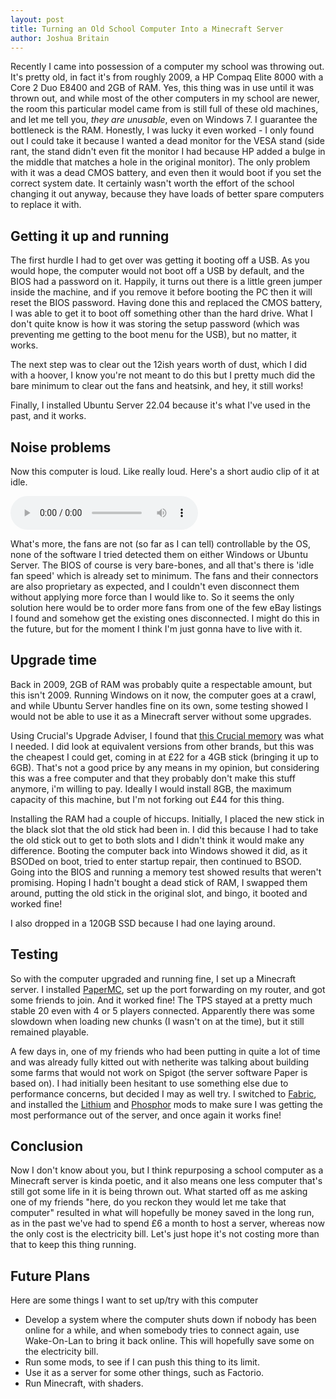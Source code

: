 ```yaml
---
layout: post
title: Turning an Old School Computer Into a Minecraft Server
author: Joshua Britain
---
```


Recently I came into possession of a computer my school was throwing out. It's pretty old, in fact it's from roughly 2009, a HP Compaq Elite 8000 with a Core 2 Duo E8400 and 2GB of RAM. Yes, this thing was in use until it was thrown out, and while most of the other computers in my school are newer, the room this particular model came from is still full of these old machines, and let me tell you, *they are unusable*, even on Windows 7. I guarantee the bottleneck is the RAM. Honestly, I was lucky it even worked - I only found out I could take it because I wanted a dead monitor for the VESA stand (side rant, the stand didn't even fit the monitor I had because HP added a bulge in the middle that matches a hole in the original monitor). The only problem with it was a dead CMOS battery, and even then it would boot if you set the correct system date. It certainly wasn't worth the effort of the school changing it out anyway, because they have loads of better spare computers to replace it with.

## Getting it up and running
The first hurdle I had to get over was getting it booting off a USB. As you would hope, the computer would not boot off a USB by default, and the BIOS had a password on it. Happily, it turns out there is a little green jumper inside the machine, and if you remove it before booting the PC then it will reset the BIOS password. Having done this and replaced the CMOS battery, I was able to get it to boot off something other than the hard drive. What I don't quite know is how it was storing the setup password (which was preventing me getting to the boot menu for the USB), but no matter, it works.

The next step was to clear out the 12ish years worth of dust, which I did with a hoover, I know you're not meant to do this but I pretty much did the bare minimum to clear out the fans and heatsink, and hey, it still works!

Finally, I installed Ubuntu Server 22.04 because it's what I've used in the past, and it works.

## Noise problems
Now this computer is loud. Like really loud. Here's a short audio clip of it at idle.

<audio controls>
    <source src="/assets/posts/schoolcomputer/fan.m4a" type="audio/mp4">
</audio>

What's more, the fans are not (so far as I can tell) controllable by the OS, none of the software I tried detected them on either Windows or Ubuntu Server. The BIOS of course is very bare-bones, and all that's there is 'idle fan speed' which is already set to minimum. The fans and their connectors are also proprietary as expected, and I couldn't even disconnect them without applying more force than I would like to. So it seems the only solution here would be to order more fans from one of the few eBay listings I found and somehow get the existing ones disconnected. I might do this in the future, but for the moment I think I'm just gonna have to live with it.

## Upgrade time
Back in 2009, 2GB of RAM was probably quite a respectable amount, but this isn't 2009. Running Windows on it now, the computer goes at a crawl, and while Ubuntu Server handles fine on its own, some testing showed I would not be able to use it as a Minecraft server without some upgrades.

Using Crucial's Upgrade Adviser, I found that [this Crucial memory](https://www.amazon.co.uk/gp/product/B005LDLV6S) was what I needed. I did look at equivalent versions from other brands, but this was the cheapest I could get, coming in at £22 for a 4GB stick (bringing it up to 6GB). That's not a good price by any means in my opinion, but considering this was a free computer and that they probably don't make this stuff anymore, i'm willing to pay. Ideally I would install 8GB, the maximum capacity of this machine, but I'm not forking out £44 for this thing.

Installing the RAM had a couple of hiccups. Initially, I placed the new stick in the black slot that the old stick had been in. I did this because I had to take the old stick out to get to both slots and I didn't think it would make any difference. Booting the computer back into Windows showed it did, as it BSODed on boot, tried to enter startup repair, then continued to BSOD. Going into the BIOS and running a memory test showed results that weren't promising. Hoping I hadn't bought a dead stick of RAM, I swapped them around, putting the old stick in the original slot, and bingo, it booted and worked fine!

I also dropped in a 120GB SSD because I had one laying around.

## Testing

So with the computer upgraded and running fine, I set up a Minecraft server. I installed [PaperMC](https://papermc.io/), set up the port forwarding on my router, and got some friends to join. And it worked fine! The TPS stayed at a pretty much stable 20 even with 4 or 5 players connected. Apparently there was some slowdown when loading new chunks (I wasn't on at the time), but it still remained playable.

A few days in, one of my friends who had been putting in quite a lot of time and was already fully kitted out with netherite was talking about building some farms that would not work on Spigot (the server software Paper is based on). I had initially been hesitant to use something else due to performance concerns, but decided I may as well try. I switched to [Fabric](https://fabricmc.net), and installed the [Lithium](https://www.curseforge.com/minecraft/mc-mods/lithium) and [Phosphor](https://www.curseforge.com/minecraft/mc-mods/phosphor) mods to make sure I was getting the most performance out of the server, and once again it works fine!

## Conclusion

Now I don't know about you, but I think repurposing a school computer as a Minecraft server is kinda poetic, and it also means one less computer that's still got some life in it is being thrown out. What started off as me asking one of my friends "here, do you reckon they would let me take that computer" resulted in what will hopefully be money saved in the long run, as in the past we've had to spend £6 a month to host a server, whereas now the only cost is the electricity bill. Let's just hope it's not costing more than that to keep this thing running.

## Future Plans

Here are some things I want to set up/try with this computer

- Develop a system where the computer shuts down if nobody has been online for a while, and when somebody tries to connect again, use Wake-On-Lan to bring it back online. This will hopefully save some on the electricity bill.
- Run some mods, to see if I can push this thing to its limit.
- Use it as a server for some other things, such as Factorio.
- Run Minecraft, with shaders.